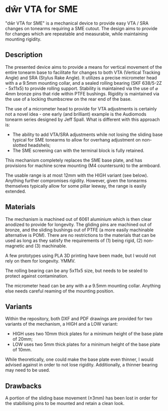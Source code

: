 # dŵr VTA for SME
"dŵr VTA for SME" is a mechanical device to provide easy VTA / SRA changes on tonearms requiring a SME cutout. The design aims to provide for changes which are repeatable and measurable, while maintaining mounting rigidity.

## Description

The presented device aims to provide a means for vertical movement of the entire tonearm base to facilitate for changes to both VTA (Vertical Tracking Angle) and SRA (Stylus Rake Angle). It utilizes a precise micrometer head with a ⌀ 9.5mm mounting collar, and a sealed rolling bearing (SKF 638/5-2Z - 5x11x5) to provide rolling support. Stability is maintained via the use of ⌀ 4mm bronze pins that ride within PTFE bushings. Rigidity is maintained via the use of a locking thumbscrew on the rear end of the base.

The use of a micrometer head to provide for VTA adjustments is certainly not a novel idea - one early (and brilliant) example is the Audiomods tonearm series designed by Jeff Spall. What is different with this approach is:

- The ability to add VTA/SRA adjustments while not losing the sliding base typical for SME tonearms to allow for overhang adjustment on non-slotted headshels;
- The SME screening can with the terminal block is fully retained.

This mechanism completely replaces the SME base plate, and has provisions for machine screw mounting (M4 countersunk) to the armboard.

The usable range is at most 12mm with the HIGH variant (see below). Anything further compromises rigidity. However, given the tonearms themselves typically allow for some pillar leeway, the range is easily extended.

## Materials

The mechanism is machined out of 6061 aluminium which is then clear anodized to provide for longevity. The gliding pins are machined out of bronze, and the sliding bushings out of PTFE (a more easily machinable alternative is POM). There are no restrictions to the materials that can be used as long as they satisfy the requirements of (1) being rigid, (2) non-magnetic and (3) machinable.

A few prototypes using PLA 3D printing have been made, but I would not rely on them for longevity. YMMV.

The rolling bearing can be any 5x11x5 size, but needs to be sealed to protect against contamination.

The micrometer head can be any with a ⌀ 9.5mm mounting collar. Anything else needs careful reaming of the mounting position.

## Variants

Within the repository, both DXF and PDF drawings are provided for two variants of the mechanism, a HIGH and a LOW variant:

- HIGH uses two 10mm thick plates for a minimum height of the base plate of 20mm;
- LOW uses two 5mm thick plates for a minimum height of the base plate of 10mm.

While theoretically, one could make the base plate even thinner, I would advised against in order to not lose rigidity. Additionally, a thinner bearing may need to be used.

## Drawbacks

A portion of the sliding base movement (±3mm) has been lost in order for the stabilising pins to be mounted and retain a clean look.
